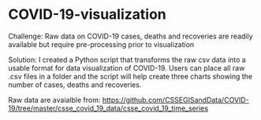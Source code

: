 # COVID-19-visualization
Challenge: Raw data on COVID-19 cases, deaths and recoveries are readily available but require pre-processing prior to visualization

Solution: I created a Python script that transforms the raw csv data into a usable format for data visualization of COVID-19. Users can place all raw .csv files in a folder and the script will help create three charts showing the number of cases, deaths and recoveries. 

Raw data are avaialble from:  https://github.com/CSSEGISandData/COVID-19/tree/master/csse_covid_19_data/csse_covid_19_time_series
